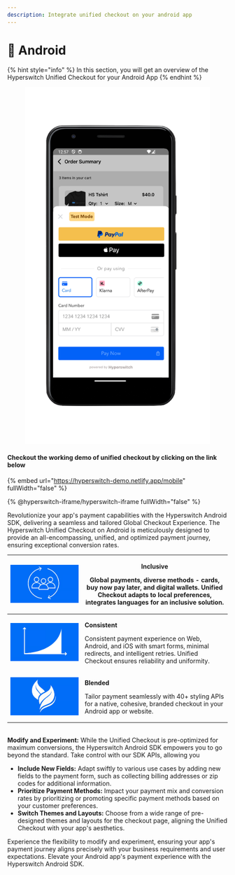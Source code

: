 ```yaml
---
description: Integrate unified checkout on your android app
---
```


# 📱 Android

{% hint style="info" %}
In this section, you will get an overview of the Hyperswitch Unified Checkout for your Android App
{% endhint %}

<figure><img src="../../../../.gitbook/assets/image (111).png" alt="" width="429"><figcaption></figcaption></figure>

#### &#x20;       Checkout the working demo of unified checkout by clicking on the link below

{% embed url="https://hyperswitch-demo.netlify.app/mobile" fullWidth="false" %}

{% @hyperswitch-iframe/hyperswitch-iframe fullWidth="false" %}

Revolutionize your app's payment capabilities with the Hyperswitch Android SDK, delivering a seamless and tailored Global Checkout Experience. The Hyperswitch Unified Checkout on Android is meticulously designed to provide an all-encompassing, unified, and optimized payment journey, ensuring exceptional conversion rates.



| <img src="../../../../.gitbook/assets/image (127).png" alt="" data-size="original"> | <p><strong>Inclusive</strong></p><p>Global payments, diverse methods - cards, buy now pay later, and digital wallets. Unified Checkout adapts to local preferences, integrates languages for an inclusive solution.</p> |
| ----------------------------------------------------------------------------------- | ----------------------------------------------------------------------------------------------------------------------------------------------------------------------------------------------------------------------- |
| <img src="../../../../.gitbook/assets/image (128).png" alt="" data-size="original"> | <p><strong>Consistent</strong></p><p>Consistent payment experience on Web, Android, and iOS with smart forms, minimal redirects, and intelligent retries. Unified Checkout ensures reliability and uniformity.</p>      |
| <img src="../../../../.gitbook/assets/image (129).png" alt="" data-size="original"> | <p><strong>Blended</strong></p><p>Tailor payment seamlessly with 40+ styling APIs for a native, cohesive, branded checkout in your Android app or website.</p>                                                          |

\
**Modify and Experiment:** While the Unified Checkout is pre-optimized for maximum conversions, the Hyperswitch Android SDK empowers you to go beyond the standard. Take control with our SDK APIs, allowing you&#x20;

* **Include New Fields:** Adapt swiftly to various use cases by adding new fields to the payment form, such as collecting billing addresses or zip codes for additional information.
* **Prioritize Payment Methods:** Impact your payment mix and conversion rates by prioritizing or promoting specific payment methods based on your customer preferences.
* **Switch Themes and Layouts:** Choose from a wide range of pre-designed themes and layouts for the checkout page, aligning the Unified Checkout with your app's aesthetics.

Experience the flexibility to modify and experiment, ensuring your app's payment journey aligns precisely with your business requirements and user expectations. Elevate your Android app's payment experience with the Hyperswitch Android SDK.
